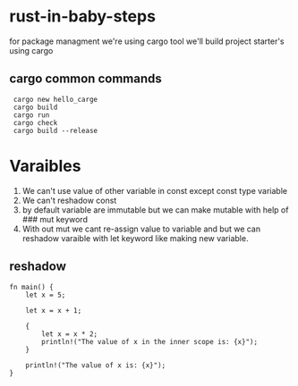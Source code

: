 # rust-in-baby-steps
for package managment we're using cargo tool 
we'll build project starter's using cargo
 ## cargo common commands
 ```
  cargo new hello_carge
  cargo build
  cargo run  
  cargo check
  cargo build --release 

 ``` 
 # Varaibles
  1. We can't use value of other variable in const except const type variable
  2. We can't reshadow  const
  3. by default variable are immutable but we can make mutable with help of ### mut keyword
  4. With out mut we cant re-assign value to variable and but we can reshadow varaible with let keyword like making new variable.

## reshadow
```
fn main() {
    let x = 5;

    let x = x + 1;

    {
        let x = x * 2;
        println!("The value of x in the inner scope is: {x}");
    }

    println!("The value of x is: {x}");
}
```